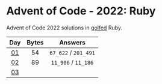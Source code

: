 # Advent of Code - 2022: Ruby

Advent of Code 2022 solutions in [golfed](https://en.wikipedia.org/wiki/Code_golf) Ruby.

|       Day       | Bytes |       Answers        |
| :-------------: | :---: | :------------------: |
| [01](src/01.rb) |  54   | `67_622` / `201_491` |
| [02](src/02.rb) |  89   | `11_906` / `11_186`  |
| [03](src/03.rb) |       |
